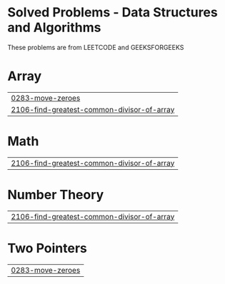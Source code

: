 # Solved Problems - Data Structures and Algorithms

These problems are from LEETCODE and GEEKSFORGEEKS


# Array
|  |
| ------- |
| [0283-move-zeroes](https://github.com/Kushagra614/Problem-Solving/tree/master/0283-move-zeroes) |
| [2106-find-greatest-common-divisor-of-array](https://github.com/Kushagra614/Problem-Solving/tree/master/2106-find-greatest-common-divisor-of-array) |
# Math
|  |
| ------- |
| [2106-find-greatest-common-divisor-of-array](https://github.com/Kushagra614/Problem-Solving/tree/master/2106-find-greatest-common-divisor-of-array) |
# Number Theory
|  |
| ------- |
| [2106-find-greatest-common-divisor-of-array](https://github.com/Kushagra614/Problem-Solving/tree/master/2106-find-greatest-common-divisor-of-array) |
# Two Pointers
|  |
| ------- |
| [0283-move-zeroes](https://github.com/Kushagra614/Problem-Solving/tree/master/0283-move-zeroes) |